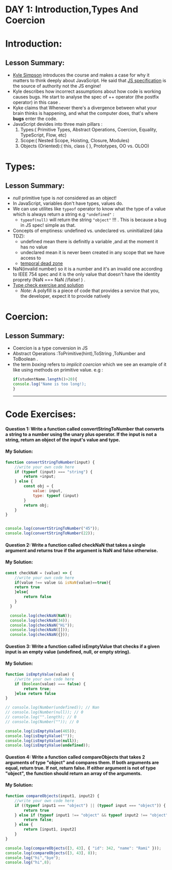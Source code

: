 # DAY 1: Introduction,Types And Coercion
# Introduction:
## Lesson Summary:
* [Kyle Simpson](https://github.com/getify) introduces the course and makes a case for why it matters to think deeply about JavaScript. He said that [JS specification](https://262.ecma-international.org/9.0/#Title) is the source of authority not the JS engine!
* Kyle describes how incorrect assumptions about how code is working causes bugs. He start to analyse the spec of ++ operator (the postfix operator) in this case .
* Kyke claims that Whenever there's a divergence between what your brain thinks is happening, and what the computer does, that's where **bugs** enter the code.
* JavaScript devides into three main pillars :
  1. Types:( Primitive Types, Abstract Operations, Coercion, Equality, TypeScript, Flow, etc)
  2. Scope:( Nested Scope, Hoisting, Closure, Modules)
  3. Objects (Oriented):( this, class { }, Prototypes, OO vs. OLOO)

# Types:
## Lesson Summary:
* _null_ primitive type is _not_ considered as an object!
* In JavaScript, variables don't have types, values do.
* We can use utilites like ```typeof``` operator to know what the type of a value which is always return a string e.g ```"undefined"``` :
    * ```typeof(null)``` will return the string ```"object"``` !!! . This is because a bug in JS spec! simple as that.
* Concepts of emptiness:  undefined vs. undeclared vs. uninitialized (aka TDZ):
  * undefined mean there is definitly a variable ,and at the moment it has no value 
  * undeclared mean it is never been created in any scope that we have access to
  * [temporal dead zone](https://developer.mozilla.org/en-US/docs/Web/JavaScript/Reference/Statements/let#temporal_dead_zone_tdz)
* NaN(invalid number) so it is a number and it's an invalid one according to IEEE 754 spec and it is the only value that doesn't have the identity proprety (NaN === NaN //false! ) .
* [Type check exercise and solution](https://github.com/M-Alsuleibi/Mastering-JavaScript-in-20-Days/tree/main/Week%203/Object-is-exersice)
     - _Note_: A polyfill is a piece of code that provides a service that you, the developer, expect it to provide natively

# Coercion:
## Lesson Summary:
* Coercion is a type conversion in JS
* Abstract Operations :ToPrimitive(hint),ToString ,ToNumber and ToBoolean .
* the term _boxing_ refers to _implicit coercion_ which we see an example of it like using methods on primitive value. e.g :
  ```javascript
  if(studentName.length()>20){
  console.log("Name is too long!);
  }
  ```
   ---
# Code Exercises:
#### Question 1: Write a function called convertStringToNumber that converts a string to a number using the unary plus operator. If the input is not a string, return an object of the input's value and type.
#### My Solution:
```javascript
function convertStringToNumber(input) {
    //write your own code here
    if (typeof (input) === "string") {
        return +input;
    } else {
        const obj = {
            value: input,
            type: typeof (input)
        }
        return obj;
    }
}


console.log(convertStringToNumber("45"));
console.log(convertStringToNumber(22));
```
#### Question 2: Write a function called checkNaN that takes a single argument and returns true if the argument is NaN and false otherwise.
#### My Solution:
```javascript
const checkNaN = (value) => {
    //write your own code here
    if(value !== value && isNaN(value)==true){
    return true
    }else{
        return false
    }
  }

  console.log(checkNaN(NaN));
  console.log(checkNaN(34));
  console.log(checkNaN("Hi"));
  console.log(checkNaN([]));
  console.log(checkNaN({}));
```
#### Question 3: Write a function called isEmptyValue that checks if a given input is an empty value (undefined, null, or empty string).
#### My Solution:
```javascript
function isEmptyValue(value) {
    //write your own code here
    if (Boolean(value) === false) {
        return true;
    }else return false 
}

// console.log(Number(undefined)); // Nan
// console.log(Number(null)); // 0
// console.log("".length); // 0
// console.log(Number("")); // 0

console.log(isEmptyValue(465));
console.log(isEmptyValue(""));
console.log(isEmptyValue(null));
console.log(isEmptyValue(undefined)); 

```
#### Question 4: Write a function called compareObjects that takes 2 arguments of type "object" and compares them. If both arguments are equal, return true. If not, return false. If either argument is not of type "object", the function should return an array of the arguments.
#### My Solution:
```javascript
function compareObjects(input1, input2) {
    //write your own code here
    if ((typeof input1 === "object") || (typeof input === "object")) {
        return true
    } else if (typeof input1 !== "object" && typeof input2 !== "object") {
        return false;
    } else {
        return [input1, input2]
    }
}

console.log(compareObjects([3, 43], { "id": 342, "name": "Rami" }));
console.log(compareObjects([3, 43], 8));
console.log("hi","bye");
console.log("hi",8);
```
